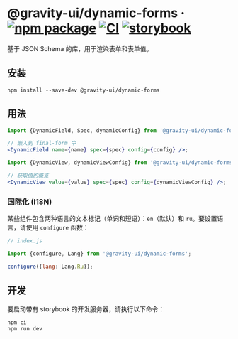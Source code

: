 # @gravity-ui/dynamic-forms &middot; [![npm package](https://img.shields.io/npm/v/@gravity-ui/dynamic-forms)](https://www.npmjs.com/package/@gravity-ui/dynamic-forms) [![CI](https://img.shields.io/github/actions/workflow/status/gravity-ui/dynamic-forms/.github/workflows/ci.yml?label=CI&logo=github)](https://github.com/gravity-ui/dynamic-forms/actions/workflows/ci.yml?query=branch:main) [![storybook](https://img.shields.io/badge/Storybook-deployed-ff4685)](https://preview.gravity-ui.com/dynamic-forms/)

基于 JSON Schema 的库，用于渲染表单和表单值。

## 安装

```shell
npm install --save-dev @gravity-ui/dynamic-forms
```

## 用法

```jsx
import {DynamicField, Spec, dynamicConfig} from '@gravity-ui/dynamic-forms';

// 嵌入到 final-form 中
<DynamicField name={name} spec={spec} config={config} />;

import {DynamicView, dynamicViewConfig} from '@gravity-ui/dynamic-forms';

// 获取值的概览
<DynamicView value={value} spec={spec} config={dynamicViewConfig} />;
```

### 国际化 (I18N)

某些组件包含两种语言的文本标记（单词和短语）：`en`（默认）和 `ru`。要设置语言，请使用 `configure` 函数：

```js
// index.js

import {configure, Lang} from '@gravity-ui/dynamic-forms';

configure({lang: Lang.Ru});
```

## 开发

要启动带有 storybook 的开发服务器，请执行以下命令：

```shell
npm ci
npm run dev
```